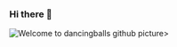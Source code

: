 ### Hi there 👋
<picture>
 <img src="https://dasadascom.files.wordpress.com/2019/11/freedom.jpg?w=1200" style="" alt="Welcome to dancingballs github" />
picture>
